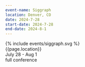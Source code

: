 ```yaml
---
event-name: Siggraph
location: Denver, CO
date: 2024-7-28
start-date: 2024-7-28
end-date: 2024-8-1
---
```


<div class="grid-x cell">
  <div class="cell logo-wrapper">
    {% include events/siggraph.svg %}
  </div>
  <div class="description grid-x cell align-justify">
    <div class="cell shrink">{{page.location}}</div>
    <!-- <div class="cell shrink">{{page.start-date}}</div> -->
    <div class="cell shrink">July 28 - Aug 1</div>
  </div>
  <div class="cell type-label">full conference</div>
</div>